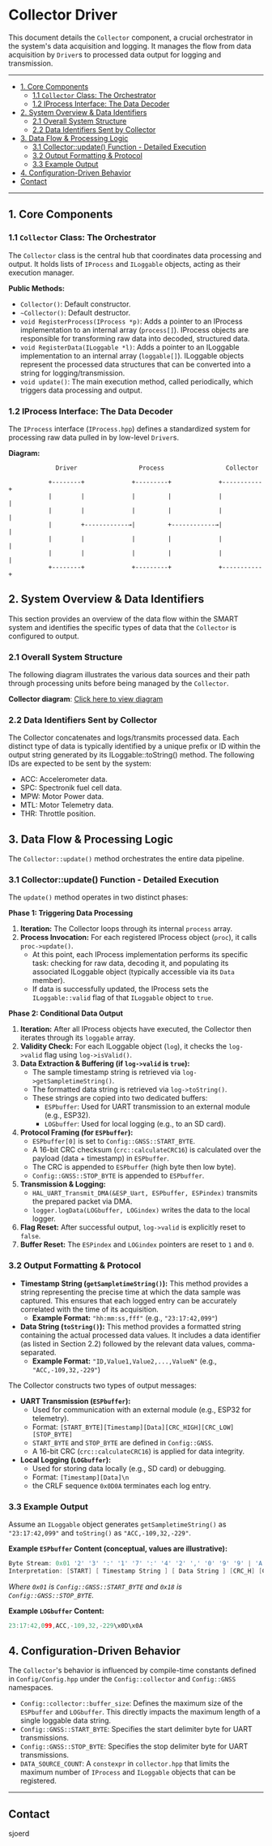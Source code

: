 # Collector Driver

This document details the `Collector` component, a crucial orchestrator in the system's data acquisition and logging. It manages the flow from data acquisition by `Driver`s to processed data output for logging and transmission.

---

<!--TOC-->

* [1. Core Components](#1-core-components)
  * [1.1 `Collector` Class: The Orchestrator](#11-collector-class-the-orchestrator)
  * [1.2 IProcess Interface: The Data Decoder](#12-iprocess-interface-the-data-decoder)
* [2. System Overview & Data Identifiers](#2-system-overview--data-identifiers)
  * [2.1 Overall System Structure](#21-overall-system-structure)
  * [2.2 Data Identifiers Sent by Collector](#22-data-identifiers-sent-by-collector)
* [3. Data Flow & Processing Logic](#3-data-flow--processing-logic)
  * [3.1 Collector::update() Function - Detailed Execution](#31-collectorupdate-function---detailed-execution)
  * [3.2 Output Formatting & Protocol](#32-output-formatting--protocol)
  * [3.3 Example Output](#33-example-output)
* [4. Configuration-Driven Behavior](#4-configuration-driven-behavior)
* [Contact](#contact)

<!--TOC-->

---

## 1. Core Components

### 1.1 `Collector` Class: The Orchestrator

The `Collector` class is the central hub that coordinates data processing and output. It holds lists of `IProcess` and `ILoggable` objects, acting as their execution manager.

**Public Methods:**

* `Collector()`: Default constructor.
* `~Collector()`: Default destructor.
* `void RegisterProcess(IProcess *p)`: Adds a pointer to an IProcess implementation to an internal array (`process[]`). IProcess objects are responsible for transforming raw data into decoded, structured data.
* `void RegisterData(ILoggable *l)`: Adds a pointer to an ILoggable implementation to an internal array (`loggable[]`). ILoggable objects represent the processed data structures that can be converted into a string for logging/transmission.
* `void update()`: The main execution method, called periodically, which triggers data processing and output.

### 1.2 IProcess Interface: The Data Decoder

The `IProcess` interface (`IProcess.hpp`) defines a standardized system for processing raw data pulled in by low-level `Driver`s.

**Diagram:**

```
             Driver                 Process                 Collector

           +--------+             +---------+             +-----------+
           |        |             |         |             |           |
           |        |             |         |             |           |
           |        +------------→|         +------------→|           |
           |        |             |         |             |           |
           |        |             |         |             |           |
           +--------+             +---------+             +-----------+
```

## 2. System Overview & Data Identifiers

This section provides an overview of the data flow within the SMART system and identifies the specific types of data that the `Collector` is configured to output.

### 2.1 Overall System Structure

The following diagram illustrates the various data sources and their path through processing units before being managed by the `Collector`.

**Collector diagram**: [Click here to view diagram](https://gitlab.com/hydromotive/2425-acquistionmodule-dev/-/wikis/Drivers/Collector/Diagram)

### 2.2 Data Identifiers Sent by Collector

The Collector concatenates and logs/transmits processed data. Each distinct type of data is typically identified by a unique prefix or ID within the output string generated by its ILoggable::toString() method. The following IDs are expected to be sent by the system:

* ACC: Accelerometer data.
* SPC: Spectronik fuel cell data.
* MPW: Motor Power data.
* MTL: Motor Telemetry data.
* THR: Throttle position.

## 3. Data Flow & Processing Logic

The `Collector::update()` method orchestrates the entire data pipeline.

### 3.1 Collector::update() Function - Detailed Execution

The `update()` method operates in two distinct phases:

**Phase 1: Triggering Data Processing**

1. **Iteration:** The Collector loops through its internal `process` array.
2. **Process Invocation:** For each registered IProcess object (`proc`), it calls `proc->update()`.
   * At this point, each IProcess implementation performs its specific task: checking for raw data, decoding it, and populating its associated ILoggable object (typically accessible via its `Data` member).
   * If data is successfully updated, the IProcess sets the `ILoggable::valid` flag of that `ILoggable` object to `true`.

**Phase 2: Conditional Data Output**

1. **Iteration:** After all IProcess objects have executed, the Collector then iterates through its `loggable` array.
2. **Validity Check:** For each ILoggable object (`log`), it checks the `log->valid` flag using `log->isValid()`.
3. **Data Extraction & Buffering (if `log->valid` is `true`):**
   * The sample timestamp string is retrieved via `log->getSampletimeString()`.
   * The formatted data string is retrieved via `log->toString()`.
   * These strings are copied into two dedicated buffers:
     * `ESPbuffer`: Used for UART transmission to an external module (e.g., ESP32).
     * `LOGbuffer`: Used for local logging (e.g., to an SD card).
4. **Protocol Framing (for `ESPbuffer`):**
   * `ESPbuffer[0]` is set to `Config::GNSS::START_BYTE`.
   * A 16-bit CRC checksum (`crc::calculateCRC16`) is calculated over the payload (data + timestamp) in `ESPbuffer`.
   * The CRC is appended to `ESPbuffer` (high byte then low byte).
   * `Config::GNSS::STOP_BYTE` is appended to `ESPbuffer`.
5. **Transmission & Logging:**
   * `HAL_UART_Transmit_DMA(&ESP_Uart, ESPbuffer, ESPindex)` transmits the prepared packet via DMA.
   * `logger.logData(LOGbuffer, LOGindex)` writes the data to the local logger.
6. **Flag Reset:** After successful output, `log->valid` is explicitly reset to `false`.
7. **Buffer Reset:** The `ESPindex` and `LOGindex` pointers are reset to `1` and `0`.

### 3.2 Output Formatting & Protocol

*   **Timestamp String (`getSampletimeString()`):** This method provides a string representing the precise time at which the data sample was captured. This ensures that each logged entry can be accurately correlated with the time of its acquisition.
    *   **Example Format:** `"hh:mm:ss,fff"` (e.g., `"23:17:42,099"`)
*   **Data String (`toString()`):** This method provides a formatted string containing the actual processed data values. It includes a data identifier (as listed in Section 2.2) followed by the relevant data values, comma-separated.
    *   **Example Format:** `"ID,Value1,Value2,...,ValueN"` (e.g., `"ACC,-109,32,-229"`)

The Collector constructs two types of output messages:

* **UART Transmission (`ESPbuffer`):**
  * Used for communication with an external module (e.g., ESP32 for telemetry).
  * Format: `[START_BYTE][Timestamp][Data][CRC_HIGH][CRC_LOW][STOP_BYTE]`
  * `START_BYTE` and `STOP_BYTE` are defined in `Config::GNSS`.
  * A 16-bit CRC (`crc::calculateCRC16`) is applied for data integrity.
* **Local Logging (`LOGbuffer`):**
  * Used for storing data locally (e.g., SD card) or debugging.
  * Format: `[Timestamp][Data]\n`
  * the CRLF sequence `0x0D0A` terminates each log entry.

### 3.3 Example Output

Assume an `ILoggable` object generates `getSampletimeString()` as `"23:17:42,099"` and `toString()` as `"ACC,-109,32,-229"`.

**Example `ESPbuffer` Content (conceptual, values are illustrative):**

```c++
Byte Stream: 0x01 '2' '3' ':' '1' '7' ':' '4' '2' ',' '0' '9' '9' | 'A' 'C' 'C' ',' '-' '1' '0' '9' ',' '3' '2' ',' '-' '2' '2' '9' 0x12 0x34 0x18
Interpretation: [START] [ Timestamp String ] [ Data String ] [CRC_H] [CRC_L] [STOP]
```

_Where `0x01` is `Config::GNSS::START_BYTE` and `0x18` is `Config::GNSS::STOP_BYTE`._

**Example `LOGbuffer` Content:**

```c++
23:17:42,099,ACC,-109,32,-229\x0D\x0A
```

## 4. Configuration-Driven Behavior

The `Collector`'s behavior is influenced by compile-time constants defined in `Config/Config.hpp` under the `Config::collector` and `Config::GNSS` namespaces.

* `Config::collector::buffer_size`: Defines the maximum size of the `ESPbuffer` and `LOGbuffer`. This directly impacts the maximum length of a single loggable data string.
* `Config::GNSS::START_BYTE`: Specifies the start delimiter byte for UART transmissions.
* `Config::GNSS::STOP_BYTE`: Specifies the stop delimiter byte for UART transmissions.
* `DATA_SOURCE_COUNT`: A `constexpr` in `collector.hpp` that limits the maximum number of `IProcess` and `ILoggable` objects that can be registered.

---

## Contact

sjoerd